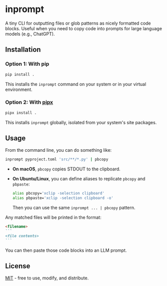 # inprompt

A tiny CLI for outputting files or glob patterns as nicely formatted code blocks. Useful
when you need to copy code into prompts for large language models (e.g., ChatGPT).

## Installation

### Option 1: With pip

```bash
pip install .
```

This installs the `inprompt` command on your system or in your virtual environment.

### Option 2: With [pipx](https://pypa.github.io/pipx/)

```bash
pipx install .
```

This installs `inprompt` globally, isolated from your system's site packages.

## Usage

From the command line, you can do something like:

```bash
inprompt pyproject.toml 'src/**/*.py' | pbcopy
```

- **On macOS**, `pbcopy` copies STDOUT to the clipboard.
- **On Ubuntu/Linux**, you can define aliases to replicate `pbcopy` and `pbpaste`:

  ```bash
  alias pbcopy='xclip -selection clipboard'
  alias pbpaste='xclip -selection clipboard -o'
  ```

  Then you can use the same `inprompt ... | pbcopy` pattern.

Any matched files will be printed in the format:

````markdown
<filename>
```
<file contents>
```
````

You can then paste those code blocks into an LLM prompt.

## License

[MIT](LICENSE) - free to use, modify, and distribute.
